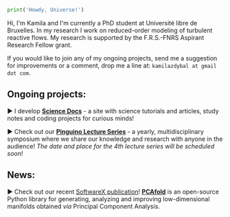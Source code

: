 ```python
print('Howdy, Universe!')
```

Hi, I'm Kamila and I'm currently a PhD student at Université libre de Bruxelles. In my research I work on reduced-order modeling of turbulent reactive flows. My research is supported by the F.R.S.-FNRS Aspirant Research Fellow grant.

If you would like to join any of my ongoing projects, send me a suggestion for improvements or a comment, drop me a line at: `kamilazdybal at gmail dot com`.

## Ongoing projects:

► I develop [**Science Docs**](https://kamilazdybal.github.io/science-docs/) - a site with science tutorials and articles, study notes and coding projects for curious minds!

► Check out our [**Pinguino Lecture Series**](http://boccelliengineering.altervista.org/PLS_website/index.html) - a yearly, multidisciplinary symposium where we share our knowledge and research with anyone in the audience! *The date and place for the 4th lecture series will be scheduled soon!*

## News:

► Check out our recent [SoftwareX publication](https://authors.elsevier.com/sd/article/S2352711020303435)! [**PCAfold**](https://pcafold.readthedocs.io/) is an open-source Python library for generating, analyzing and improving low-dimensional manifolds obtained *via* Principal Component Analysis.

